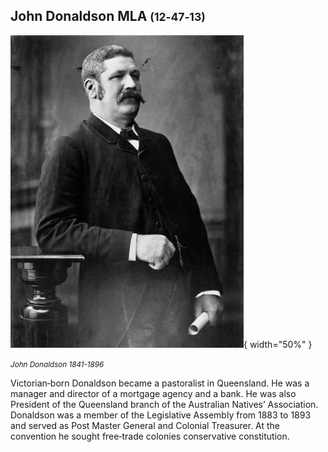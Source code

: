 ## John Donaldson MLA <small>(12‑47‑13)</small>

![](../assets/john-donaldson.jpg){ width="50%" } 

*<small>John Donaldson 1841-1896</small>*

Victorian‑born Donaldson became a pastoralist in Queensland. He was a manager and director of a mortgage agency and a bank. He was also President of the Queensland branch of the Australian Natives’ Association. Donaldson was a member of the Legislative Assembly from 1883 to 1893 and served as Post Master General and Colonial Treasurer. At the convention he sought free‑trade colonies conservative constitution.
